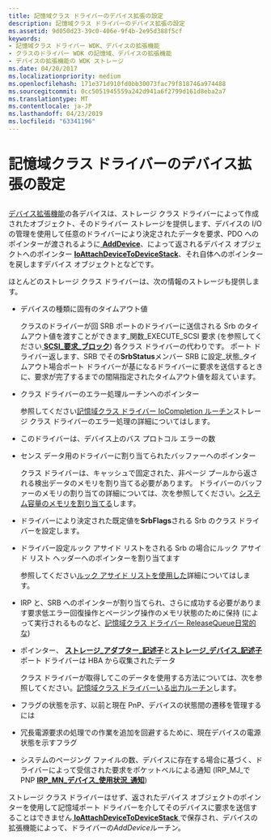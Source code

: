 ```yaml
---
title: 記憶域クラス ドライバーのデバイス拡張の設定
description: 記憶域クラス ドライバーのデバイス拡張の設定
ms.assetid: 9d050d23-39c0-406e-9f4b-2e95d388f5cf
keywords:
- 記憶域クラス ドライバー WDK、デバイスの拡張機能
- クラスのドライバー WDK の記憶域、デバイスの拡張機能
- デバイスの拡張機能の WDK ストレージ
ms.date: 04/20/2017
ms.localizationpriority: medium
ms.openlocfilehash: 171e371d910fd0bb30073fac79f818746a974488
ms.sourcegitcommit: 0cc5051945559a242d941a6f2799d161d8eba2a7
ms.translationtype: MT
ms.contentlocale: ja-JP
ms.lasthandoff: 04/23/2019
ms.locfileid: "63341196"
---
```

# <a name="setting-up-a-storage-class-drivers-device-extension"></a>記憶域クラス ドライバーのデバイス拡張の設定


## <span id="ddk_setting_up_a_storage_class_drivers_device_extension_kg"></span><span id="DDK_SETTING_UP_A_STORAGE_CLASS_DRIVERS_DEVICE_EXTENSION_KG"></span>


[デバイス拡張機能](https://msdn.microsoft.com/library/windows/hardware/ff543119)の各デバイスは、ストレージ クラス ドライバーによって作成されたオブジェクト、そのドライバー ストレージを提供します、デバイスの I/O の管理を使用して任意のドライバーにより決定されたデータを要求、PDO へのポインターが渡されるように[ **AddDevice**](https://msdn.microsoft.com/library/windows/hardware/ff540521)、によって返されるデバイス オブジェクトへのポインター [ **IoAttachDeviceToDeviceStack**](https://msdn.microsoft.com/library/windows/hardware/ff548300)、それ自体へのポインターを戻しますデバイス オブジェクトとなどです。

ほとんどのストレージ クラス ドライバーは、次の情報のストレージも提供します。

-   デバイスの種類に固有のタイムアウト値

    クラスのドライバーが回 SRB ポートのドライバーに送信される Srb のタイムアウト値を渡すことができます\_関数\_EXECUTE\_SCSI 要求 (を参照してください[ **SCSI\_要求\_ブロック**](https://msdn.microsoft.com/library/windows/hardware/ff565393)) 各クラス ドライバーの代わりです。 ポート ドライバー返します、SRB でその**SrbStatus**メンバー SRB に設定\_状態\_タイムアウト場合ポート ドライバーが基になるドライバーに要求を送信するときに、要求が完了するまでの間隔指定されたタイムアウト値を超えています。

-   クラス ドライバーのエラー処理ルーチンへのポインター

    参照してください[記憶域クラス ドライバー IoCompletion ルーチン](storage-class-driver-s-iocompletion-routines.md)ストレージ クラス ドライバーのエラー処理の詳細についてはします。

-   このドライバーは、デバイス上のバス プロトコル エラーの数

-   センス データ用のドライバーに割り当てられたバッファーへのポインター

    クラス ドライバーは、キャッシュで固定された、非ページ プールから返される検出データのメモリを割り当てる必要があります。 ドライバーのバッファーのメモリの割り当ての詳細については、次を参照してください。[システム容量のメモリを割り当てる](https://msdn.microsoft.com/library/windows/hardware/ff540588)します。

-   ドライバーにより決定された既定値を**SrbFlags**される Srb のクラス ドライバーを設定します。

-   ドライバー設定ルック アサイド リストをされる Srb の場合にルック アサイド リスト ヘッダーへのポインターを割り当てます

    参照してください[ルック アサイド リストを使用した](https://msdn.microsoft.com/library/windows/hardware/ff565416)詳細についてはします。

-   IRP と、SRB へのポインターが割り当てられ、さらに成功する必要があります要求低エラー回復操作とページング操作のメモリ状態のために保持 (によって実行されるものなど、[記憶域クラス ドライバー ReleaseQueue日常的な](storage-class-driver-s-releasequeue-routine.md))

-   ポインター、 [**ストレージ\_アダプター\_記述子**](https://msdn.microsoft.com/library/windows/hardware/ff566346)と[**ストレージ\_デバイス\_記述子**](https://msdn.microsoft.com/library/windows/hardware/ff566971)ポート ドライバーは HBA から収集されたデータ

    クラス ドライバーが取得してこのデータを使用する方法については、次を参照してください。[記憶域クラス ドライバーいる出力ルーチン](storage-class-driver-s-getdescriptor-routine.md)します。

-   フラグの状態を示す、以前と現在 PnP、デバイスの状態間の遷移を管理するには

-   冗長電源要求の処理での作業を追加を回避するために、現在デバイスの電源状態を示すフラグ

-   システムのページング ファイルの数、デバイスに存在する場合に基づく、ドライバーによって受信された要求をポケットベルによる通知 (IRP\_MJ\_で PNP [ **IRP\_MN\_デバイス\_使用状況\_通知**](https://msdn.microsoft.com/library/windows/hardware/ff550841))

ストレージ クラス ドライバーはせず、返されたデバイス オブジェクトのポインターを使用して記憶域ポート ドライバーを介してそのデバイスに要求を送信することはできません[ **IoAttachDeviceToDeviceStack** ](https://msdn.microsoft.com/library/windows/hardware/ff548300)で保存され、デバイスの拡張機能によって、ドライバーの*AddDevice*ルーチン。

 

 




